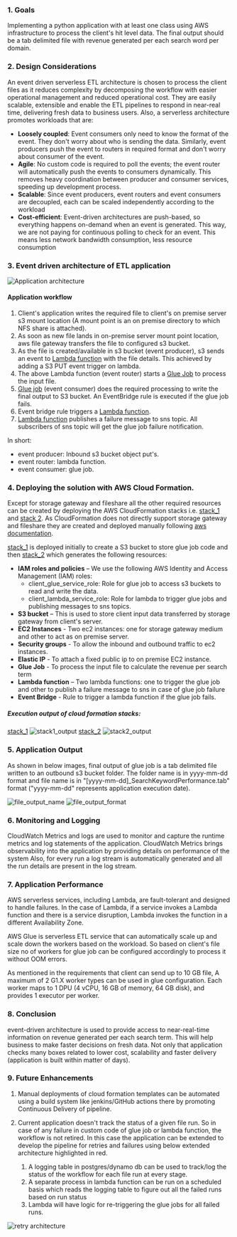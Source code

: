 ### 1. Goals

Implementing a python application with at least one class using AWS infrastructure to process the client's hit level data. 
The final output should be a tab delimited file with revenue generated per each search word per domain.


### 2. Design Considerations
An event driven serverless ETL architecture is chosen to process the client files as it reduces complexity by decomposing the 
workflow with easier operational management and reduced operational cost. They are easily scalable, extensible and enable 
the ETL pipelines to respond in near-real time, delivering fresh data to business users. Also, a serverless architecture promotes 
workloads that are:

- <b>Loosely coupled</b>: Event consumers only need to know the format of the event. They don't worry 
about who is sending the data. Similarly, event producers push the event to routers in required format and don't worry 
about consumer of the event.
- <b>Agile</b>: No custom code is required to poll the events; the event router will automatically push the events to consumers dynamically.
This removes heavy coordination between producer and consumer services, speeding up development process.
- <b>Scalable</b>: Since event producers, event routers and event consumers are decoupled, each can be scaled independently 
according to the workload
- <b>Cost-efficient</b>: Event-driven architectures are push-based, so everything happens on-demand when an event is generated.
This way, we are not paying for continuous polling to check for an event. This means less network bandwidth consumption, less resource consumption

### 3. Event driven architecture of ETL application

![Application architecture](./images/app_architecture.png)

#### Application workflow
1. Client's application writes the required file to client's on premise server s3 mount location (A mount point is an on premise directory to which NFS share is attached).
2. As soon as new file lands in on-premise server mount point location, aws file gateway transfers the file to configured s3 bucket.
3. As the file is created/available in s3 bucket (event producer), s3 sends an event to [Lambda function](lambda_functions/lambda_glue_job_trigger.py) with the file details. This achieved 
by adding a S3 PUT event trigger on lambda.
4. The above Lambda function (event router) starts a [Glue Job](glue_jobs/search_revenue_glue_job.py) to process the input file.
5. [Glue job](glue_jobs/search_revenue_glue_job.py) (event consumer) does the required processing to write the final output to S3 bucket. An EventBridge rule is executed if the glue job fails. 
6. Event bridge rule triggers a [Lambda function](lambda_functions/lambda_glue_failure_notification.py).
7. [Lambda function](lambda_functions/lambda_glue_failure_notification.py) publishes a failure message to sns topic. All subscribers of sns topic will get the glue job failure notification.

In short:
- event producer: Inbound s3 bucket object put's.
- event router: lambda function.
- event consumer: glue job.

### 4. Deploying the solution with AWS Cloud Formation. 
Except for storage gateway and fileshare all the other required resources can be created by deploying the AWS CloudFormation stacks i.e. [stack_1](cf_templates/cf_app_infra_stack_1.yml) and [stack 2](cf_templates/cf_app_infra_stack_2.yml).
As CloudFormation does not directly support storage gateway and fileshare they are created and deployed manually following [aws documentation](https://docs.aws.amazon.com/storagegateway/latest/userguide/ec2-gateway-file.html).

[stack_1](cf_templates/cf_app_infra_stack_1.yml) is deployed initially to create a S3 bucket to store glue job code and then [stack_2](cf_templates/cf_app_infra_stack_2.yml) which
generates the following resources:

- <b>IAM roles and policies</b> – We use the following AWS Identity and Access Management (IAM) roles:
  - client_glue_service_role: Role for glue job to access s3 buckets to read and write the data.
  - client_lambda_service_role: Role for lambda to trigger glue jobs and publishing messages to sns topics.
- <b>S3 bucket</b> – This is used to store client input data transferred by storage gateway from client's server.
- <b>EC2 Instances</b> - Two ec2 instances: one for storage gateway medium and other to act as on premise server.
- <b>Security groups</b> - To allow the inbound and outbound traffic to ec2 instances.
- <b>Elastic IP</b> - To attach a fixed public ip to on premise EC2 instance.
- <b>Glue Job</b> - To process the input file to calculate the revenue per search term
- <b>Lambda function</b> – Two lambda functions: one to trigger the glue job and other to publish a failure message to sns in case of glue job failure
- <b>Event Bridge</b> - Rule to trigger a lambda function if the glue job fails.

##### Execution output of cloud formation stacks:

[stack_1](cf_templates/cf_app_infra_stack_1.yml) 
![stack1_output](./images/stack1_output.png)
[stack_2](cf_templates/cf_app_infra_stack_2.yml) 
![stack2_output](./images/stack2_output.png)


### 5. Application Output
As shown in below images, final output of glue job is a tab delimited file written to an outbound s3 bucket folder. The folder name is in yyyy-mm-dd format 
and file name is in "[yyyy-mm-dd]_SearchKeywordPerformance.tab" format ("yyyy-mm-dd" represents application execution date).

![file_output_name](./images/file_output_name.png) 
![file_output_format](./images/file_output_format.png) 


### 6. Monitoring and Logging
CloudWatch Metrics and logs are used to  monitor and capture the runtime metrics and log statements of the application. 
CloudWatch Metrics brings observability into the application by providing details on performance of the system
Also, for every run a log stream is automatically generated and all the run details are present in the log stream.

### 7. Application Performance

AWS serverless services, including Lambda, are fault-tolerant and designed to handle failures. In the case of Lambda, 
if a service invokes a Lambda function and there is a service disruption, Lambda invokes the function in a different 
Availability Zone.

AWS Glue is serverless ETL service that can automatically scale up and scale down the workers based on the workload.
So based on client's file size no of workers for glue job can be configured accordingly to process it without OOM errors. 

As mentioned in the requirements that client can send up to 10 GB file, A maximum of 2 G1.X worker types can be used in 
glue configuration. Each worker maps to 1 DPU (4 vCPU, 16 GB of memory, 64 GB disk), and provides 1 executor per worker.


### 8. Conclusion

event-driven architecture is used to provide access to near-real-time information on revenue
generated per each search term. This will help business to make faster decisions on fresh data.
Not only that application checks many boxes related to lower cost, scalability and faster 
delivery (application is built within matter of days).

### 9. Future Enhancements
1) Manual deployments of cloud formation templates can be automated using a build system like jenkins/GitHub 
actions there by promoting Continuous Delivery of pipeline.
2) Current application doesn't track the status of a given file run. So in case of any failure in custom code of 
glue job or lambda function, the workflow is not retired. In this case the application can be extended to develop 
the pipeline for retries and failures using below extended architecture highlighted in red. 

   1) A logging table in postgres/dynamo db can be used to track/log the status of the 
   workflow for each file run at every stage. 
   2) A separate process in lambda function can be run on a scheduled basis which reads the logging table to figure out all the failed runs based on
   run status 
   3) Lambda will have logic for re-triggering the glue jobs for all failed runs.

![retry architecture](./images/retry_architecture.png)



